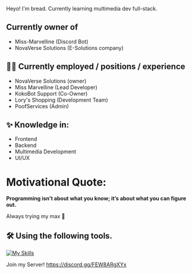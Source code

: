 Heyo! I'm bread.
Currently learning multimedia dev full-stack.

## Currently owner of 
* Miss-Marvelline (Discord Bot)
* NovaVerse Solutions (E-Solutions company)

## 👨‍💼 Currently employed / positions / experience
* NovaVerse Solutions (owner)
* Miss Marvelline (Lead Developer)
* KokoBot Support (Co-Owner)
* Lory's Shopping (Development Team)
* PoofServices (Admin)

## ✨ Knowledge in:
* Frontend
* Backend
* Multimedia Development
* UI/UX

# Motivational Quote:
**Programming isn’t about what you know; it’s about what you can figure out.**

Always trying my max 💪

## 🛠️ Using the following tools.
[![My Skills](https://skillicons.dev/icons?i=github,gitlab,robloxstudio,blender,css,html,discord,git,github,ai,ps,js,vscode,obsidian,ts,figma,xd,discordjs,mongodb,react,npm,vim,vercel,bash,arch,linux,windows,apple,&theme=dark)](https://skillicons.dev)

Join my Server!
https://discord.gg/FEW8ARgXYx

